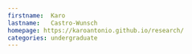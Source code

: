 ```yaml
---
firstname:  Karo
lastname:   Castro-Wunsch
homepage: https://karoantonio.github.io/research/
categories: undergraduate
---
```

